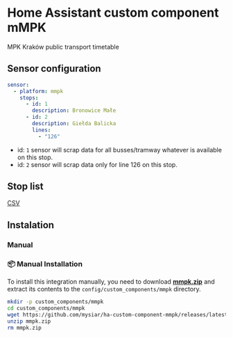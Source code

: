 # Home Assistant custom component mMPK

MPK Kraków public transport timetable

## Sensor configuration
```yaml
sensor:
  - platform: mmpk
    stops:
      - id: 1
        description: Bronowice Małe
      - id: 2
        description: Giełda Balicka
        lines:
          - "126"

```

* id: `1` sensor  will scrap data for all busses/tramway whatever is available on this stop.
* id: `2` sensor will scrap data only for line 126 on this stop.


## Stop list

[CSV](MPK_stops.csv)

## Instalation
### Manual


### 📦 Manual Installation

To install this integration manually, you need to download [**mmpk.zip**](https://github.com/mysiar/ha-custom-component-mmpk/releases/latest/download/mmpk.zip) and extract its contents to the `config/custom_components/mmpk` directory.


```bash
mkdir -p custom_components/mmpk
cd custom_components/mmpk
wget https://github.com/mysiar/ha-custom-component-mmpk/releases/latest/download/mmpk.zip
unzip mmpk.zip
rm mmpk.zip
```
